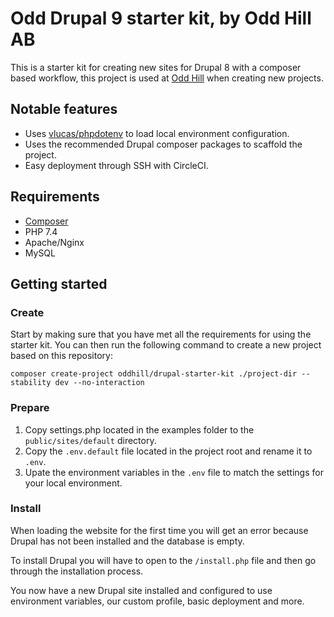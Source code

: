 # Odd Drupal 9 starter kit, by Odd Hill AB

This is a starter kit for creating new sites for Drupal 8 with a composer
based workflow, this project is used at [Odd Hill](http://www.oddhill.se/)
when creating new projects.

## Notable features

- Uses [vlucas/phpdotenv](vlucas/phpdotenv) to load local environment configuration.
- Uses the recommended Drupal composer packages to scaffold the project.
- Easy deployment through SSH with CircleCI.

## Requirements

- [Composer](https://getcomposer.org/doc/00-intro.md#installation-linux-unix-osx)
- PHP 7.4
- Apache/Nginx
- MySQL

## Getting started

### Create

Start by making sure that you have met all the requirements for using the
starter kit. You can then run the following command to create a new project
based on this repository:

```
composer create-project oddhill/drupal-starter-kit ./project-dir --stability dev --no-interaction
```

### Prepare

1. Copy settings.php located in the examples folder to the `public/sites/default` directory.
2. Copy the `.env.default` file located in the project root and rename it to `.env`.
3. Upate the environment variables in the `.env` file to match the settings for your local environment.

### Install

When loading the website for the first time you will get an error because Drupal has not been installed and the database is empty.

To install Drupal you will have to open to the `/install.php` file and then go through the installation process.

You now have a new Drupal site installed and configured to use environment variables, our custom profile, basic deployment and more.
